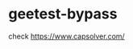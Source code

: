# geetest-bypass
check https://www.capsolver.com/ 





















                                              
